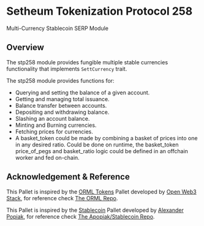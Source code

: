 # Setheum Tokenization Protocol 258
Multi-Currency Stablecoin SERP Module

## Overview

The stp258 module provides fungible multiple stable currencies functionality that implements `SettCurrency` trait.

The stp258 module provides functions for:

- Querying and setting the balance of a given account.
- Getting and managing total issuance.
- Balance transfer between accounts.
- Depositing and withdrawing balance.
- Slashing an account balance.
- Minting and Burning currencies.
- Fetching prices for currencies.
- A basket_token could be made by combining a basket of prices into one in any desired ratio. Could be done on runtime, the basket_token price_of_pegs and basket_ratio logic could be defined in an offchain worker and fed on-chain.
## Acknowledgement & Reference

This Pallet is inspired by the [ORML Tokens](https://github.com/open-web3-stack/open-runtime-module-library/blob/master/tokens) Pallet developed by [Open Web3 Stack](https://github.com/open-web3-stack/), for reference check [The ORML Repo](https://github.com/open-web3-stack/open-runtime-module-library).

This Pallet is inspired by the [Stablecoin](https://github.com/apopiak/stablecoin) Pallet developed by [Alexander Popiak](https://github.com/apopiak), for reference check [The Apopiak/Stablecoin Repo](https://github.com/apopiak/stablecoin).

